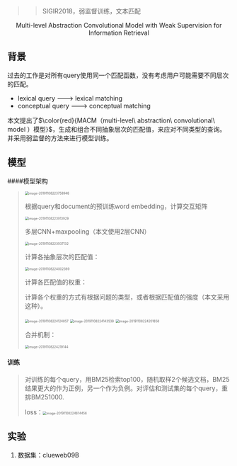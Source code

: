 > >SIGIR2018，弱监督训练，文本匹配

<center>Multi-level Abstraction Convolutional Model with Weak Supervision for Information Retrieval</center>

## 背景

过去的工作是对所有query使用同一个匹配函数，没有考虑用户可能需要不同层次的匹配。

- lexical query ---> lexical matching
- conceptual query ---> conceptual matching



本文提出了$\color{red}{MACM（multi-level\ abstraction\ convolutional\ model ）模型}$，生成和组合不同抽象层次的匹配值，来应对不同类型的查询。并采用弱监督的方法来进行模型训练。



## 模型

####模型架构

> <img src="/Users/caiyinqiong/Library/Application Support/typora-user-images/image-20191108223758946.png" alt="image-20191108223758946" style="zoom:50%;" />
>
> 根据query和document的预训练word embedding，计算交互矩阵
>
> <img src="/Users/caiyinqiong/Library/Application Support/typora-user-images/image-20191108223913929.png" alt="image-20191108223913929" style="zoom:50%;" />
>
> 多层CNN+maxpooling（本文使用2层CNN）
>
> <img src="/Users/caiyinqiong/Library/Application Support/typora-user-images/image-20191108223937132.png" alt="image-20191108223937132" style="zoom:50%;" />
>
> 计算各抽象层次的匹配值：
>
> <img src="/Users/caiyinqiong/Library/Application Support/typora-user-images/image-20191108224002389.png" alt="image-20191108224002389" style="zoom:50%;" />
>
> 计算各匹配值的权重：
>
> 计算各个权重的方式有根据问题的类型，或者根据匹配值的强度（本文采用这种）。
>
> <img src="/Users/caiyinqiong/Library/Application Support/typora-user-images/image-20191108224124857.png" alt="image-20191108224124857" style="zoom:50%;" />
>
> <img src="/Users/caiyinqiong/Library/Application Support/typora-user-images/image-20191108224143539.png" alt="image-20191108224143539" style="zoom:50%;" />
>
> <img src="/Users/caiyinqiong/Library/Application Support/typora-user-images/image-20191108224201658.png" alt="image-20191108224201658" style="zoom:50%;" />
>
> 合并机制：
>
> <img src="/Users/caiyinqiong/Library/Application Support/typora-user-images/image-20191108224219144.png" alt="image-20191108224219144" style="zoom:50%;" />

#### 训练

> 对训练的每个query，用BM25检索top100，随机取样2个候选文档，BM25结果更大的作为正例，另一个作为负例。对评估和测试集的每个query，重排BM251000.
>
> loss：<img src="/Users/caiyinqiong/Library/Application Support/typora-user-images/image-20191108224614456.png" alt="image-20191108224614456" style="zoom:50%;" />



## 实验

1. 数据集：clueweb09B